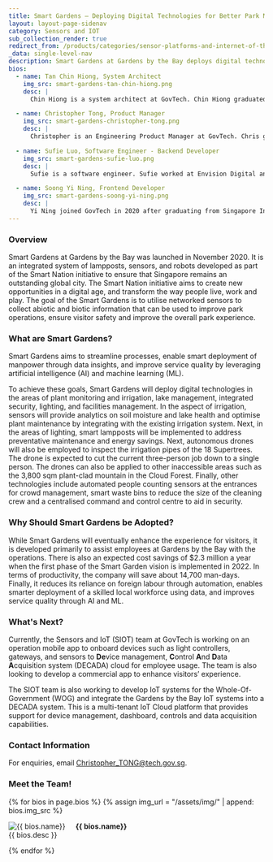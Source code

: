 ```yaml
---
title: Smart Gardens – Deploying Digital Technologies for Better Park Management
layout: layout-page-sidenav
category: Sensors and IOT
sub_collection_render: true
redirect_from: /products/categories/sensor-platforms-and-internet-of-things/smart-gardens/
_data: single-level-nav
description: Smart Gardens at Gardens by the Bay deploys digital technologies to better manage park operations, improve visitor safety and enhance park experience.
bios:
  - name: Tan Chin Hiong, System Architect
    img_src: smart-gardens-tan-chin-hiong.png
    desc: |
      Chin Hiong is a system architect at GovTech. Chin Hiong graduated from the National University of Singapore with a PhD in Electrical & Computer Engineering. He has over 15 years of experience in systems engineering and Research and Development (R&D), including the fields of neural networks, computer vision and evolutionary algorithms. Chin Hiong is passionate about harnessing technology to improve people’s lives and inspiring the next generation of engineers.

  - name: Christopher Tong, Product Manager
    img_src: smart-gardens-christopher-tong.png
    desc: |
      Christopher is an Engineering Product Manager at GovTech. Chris graduated with an undergraduate degree in Operations Research and a Masters of Science in Civil Engineering from UC Berkeley. A former Smart Nation Resident Fellow at GovTech, his current areas of focus include infrastructure, IOT, and lighting systems. He is interested in all things to do with cities and urbanisation.

  - name: Sufie Luo, Software Engineer - Backend Developer
    img_src: smart-gardens-sufie-luo.png
    desc: |
      Sufie is a software engineer. Sufie worked at Envision Digital and she graduated from the Southeast University of China with a Masters Degree in Computer Science and Technology. Sufie specialises in distributed middleware and software development. She enjoys turning technology into products that make life better.

  - name: Soong Yi Ning, Frontend Developer
    img_src: smart-gardens-soong-yi-ning.png
    desc: |
      Yi Ning joined GovTech in 2020 after graduating from Singapore Institute of Technology, drawn in by a desire to use technology for public good. She applies her expertise to her personal life by developing and using various applications for leisure.
---
```


### Overview

Smart Gardens at Gardens by the Bay was launched in November 2020. It is an integrated system of lampposts, sensors, and robots developed as part of the Smart Nation initiative to ensure that Singapore remains an outstanding global city. The Smart Nation initiative aims to create new opportunities in a digital age, and transform the way people live, work and play. The goal of the Smart Gardens is to utilise networked sensors to collect abiotic and biotic information that can be used to improve park operations, ensure visitor safety and improve the overall park experience.

### What are Smart Gardens?

Smart Gardens aims to streamline processes, enable smart deployment of manpower through data insights, and improve service quality by leveraging artificial intelligence (AI) and machine learning (ML).

To achieve these goals, Smart Gardens will deploy digital technologies in the areas of plant monitoring and irrigation, lake management, integrated security, lighting, and facilities management. In the aspect of irrigation, sensors will provide analytics on soil moisture and lake health and optimise plant maintenance by integrating with the existing irrigation system. Next, in the areas of lighting, smart lampposts will be implemented to address preventative maintenance and energy savings. Next, autonomous drones will also be employed to inspect the irrigation pipes of the 18 Supertrees. The drone is expected to cut the current three-person job down to a single person. The drones can also be applied to other inaccessible areas such as the 3,800 sqm plant-clad mountain in the Cloud Forest. Finally, other technologies include automated people counting sensors at the entrances for crowd management, smart waste bins to reduce the size of the cleaning crew and a centralised command and control centre to aid in security.

### Why Should Smart Gardens be Adopted?

While Smart Gardens will eventually enhance the experience for visitors, it is developed primarily to assist employees at Gardens by the Bay with the operations. There is also an expected cost savings of \$2.3 million a year when the first phase of the Smart Garden vision is implemented in 2022. In terms of productivity, the company will save about 14,700 man-days. Finally, it reduces its reliance on foreign labour through automation, enables smarter deployment of a skilled local workforce using data, and improves service quality through AI and ML.

### What's Next?

Currently, the Sensors and IoT (SIOT) team at GovTech is working on an operation mobile app to onboard devices such as light controllers, gateways, and sensors to **De**vice management, **C**ontrol **A**nd **D**ata **A**cquisition system (DECADA) cloud for employee usage. The team is also looking to develop a commercial app to enhance visitors’ experience.

The SIOT team is also working to develop IoT systems for the Whole-Of-Government (WOG) and integrate the Gardens by the Bay IoT systems into a DECADA system. This is a multi-tenant IoT Cloud platform that provides support for device management, dashboard, controls and data acquisition capabilities.

### Contact Information

For enquiries, email <Christopher_TONG@tech.gov.sg>.

### Meet the Team!

<div class="card-grid-container grid-25rem">
  {% for bios in page.bios %}
  {% assign img_url = "/assets/img/" | append: bios.img_src %}
  <div class="sgds-card">
    <div class="sgds-card-content">
      <img style="float: left; margin-right: 20px;" src="{{ img_url }}" alt="{{ bios.name}}">
      <p><strong>{{ bios.name}}</strong><br>
        {{ bios.desc }}
      </p>
    </div>
  </div>
  {% endfor %}  
</div>

